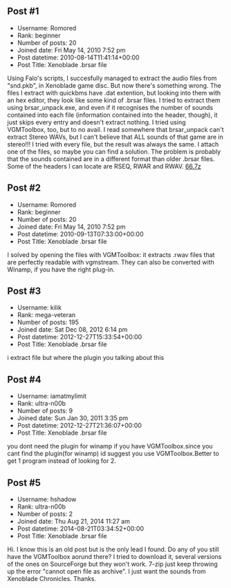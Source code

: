 ## Post #1
- Username: Romored
- Rank: beginner
- Number of posts: 20
- Joined date: Fri May 14, 2010 7:52 pm
- Post datetime: 2010-08-14T11:41:14+00:00
- Post Title: Xenoblade .brsar file

Using Falo's scripts, I succesfully managed to extract the audio files from "snd.pkb", in Xenoblade game disc.
But now there's something wrong. The files I extract with quickbms have .dat extention, but looking into them with an hex editor, they look like some kind of .brsar files. I tried to extract them using brsar_unpack.exe, and even if it recognises the number of sounds contained into each file (information contained into the header, though), it just skips every entry and doesn't extract nothing. I tried using VGMToolbox, too, but to no avail. I read somewhere that brsar_unpack can't extract Stereo WAVs, but I can't believe that ALL sounds of that game are in stereo!!! I tried with every file, but the result was always the same.
I attach one of the files, so maybe you can find a solution. The problem is probably that the sounds contained are in a different format than older .brsar files. Some of the headers I can locate are RSEQ, RWAR and RWAV.
[66.7z](https://xentaxbackup.github.io/file/3327_66.7z)
## Post #2
- Username: Romored
- Rank: beginner
- Number of posts: 20
- Joined date: Fri May 14, 2010 7:52 pm
- Post datetime: 2010-09-13T07:33:00+00:00
- Post Title: Xenoblade .brsar file

I solved by opening the files with VGMToolbox: it extracts .rwav files that are perfectly readable with vgmstream. They can also be converted with Winamp, if you have the right plug-in.
## Post #3
- Username: kilik
- Rank: mega-veteran
- Number of posts: 195
- Joined date: Sat Dec 08, 2012 6:14 pm
- Post datetime: 2012-12-27T15:33:54+00:00
- Post Title: Xenoblade .brsar file

i extract file but where the plugin you talking about this
## Post #4
- Username: iamatmylimit
- Rank: ultra-n00b
- Number of posts: 9
- Joined date: Sun Jan 30, 2011 3:35 pm
- Post datetime: 2012-12-27T21:36:07+00:00
- Post Title: Xenoblade .brsar file

you dont need the plugin for winamp if you have VGMToolbox.since you cant find the plugin(for winamp) id suggest you use VGMToolbox.Better to get 1 program instead of looking for 2.
## Post #5
- Username: hshadow
- Rank: ultra-n00b
- Number of posts: 2
- Joined date: Thu Aug 21, 2014 11:27 am
- Post datetime: 2014-08-21T03:34:52+00:00
- Post Title: Xenoblade .brsar file

Hi. I know this is an old post but is the only lead I found. Do any of you still have the VGMToolbox aorund there? I tried to download it, several versions of the ones on SourceForge but they won't work. 7-zip just keep throwing up the error "cannot open file as archive". I just want the sounds from Xenoblade Chronicles. Thanks.
